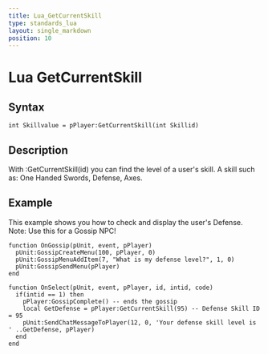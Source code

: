 ```yaml
---
title: Lua_GetCurrentSkill
type: standards_lua
layout: single_markdown
position: 10
---
```


# Lua GetCurrentSkill

## Syntax

```
int Skillvalue = pPlayer:GetCurrentSkill(int Skillid)
```

## Description

With :GetCurrentSkill(id) you can find the level of a user's skill. A skill such as: One Handed Swords, Defense, Axes.

## Example

This example shows you how to check and display the user's Defense. Note: Use this for a Gossip NPC!

```
function OnGossip(pUnit, event, pPlayer)
  pUnit:GossipCreateMenu(100, pPlayer, 0)
  pUnit:GossipMenuAddItem(7, "What is my defense level?", 1, 0)
  pUnit:GossipSendMenu(pPlayer)
end

function OnSelect(pUnit, event, pPlayer, id, intid, code)
  if(intid == 1) then
    pPlayer:GossipComplete() -- ends the gossip
    local GetDefense = pPlayer:GetCurrentSkill(95) -- Defense Skill ID = 95
    pUnit:SendChatMessageToPlayer(12, 0, 'Your defense skill level is ' ..GetDefense, pPlayer)
  end
end
```